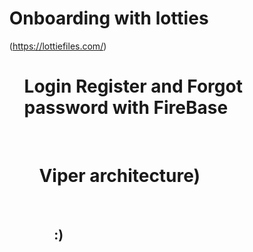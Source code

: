 <ol>
<h1>Onboarding with  lotties</h1>(<a href="https://lottiefiles.com/">https://lottiefiles.com/</a>)<br>
<ol>
<h1>Login Register and Forgot password with FireBase</h1><br>
<ol>
  <h1>Viper architecture)</h1><br>
  <ol>
<h2>:)</h2>
